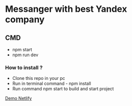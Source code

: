 # Messanger with best Yandex company

## CMD

- npm start 
- npm run dev

### How to install ?

- Clone this repo in your pc
- Run in terminal command - npm install
- Run command npm start to build and start project


[Demo Netlify](https://skillbox.ru/media/)
